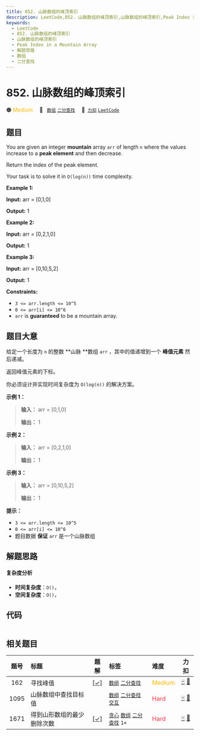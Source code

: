 ```yaml
---
title: 852. 山脉数组的峰顶索引
description: LeetCode,852. 山脉数组的峰顶索引,山脉数组的峰顶索引,Peak Index in a Mountain Array,解题思路,数组,二分查找
keywords:
  - LeetCode
  - 852. 山脉数组的峰顶索引
  - 山脉数组的峰顶索引
  - Peak Index in a Mountain Array
  - 解题思路
  - 数组
  - 二分查找
---
```


# 852. 山脉数组的峰顶索引

🟠 <font color=#ffb800>Medium</font>&emsp; 🔖&ensp; [`数组`](/tag/array.md) [`二分查找`](/tag/binary-search.md)&emsp; 🔗&ensp;[`力扣`](https://leetcode.cn/problems/peak-index-in-a-mountain-array) [`LeetCode`](https://leetcode.com/problems/peak-index-in-a-mountain-array)

## 题目

You are given an integer **mountain** array `arr` of length `n` where the
values increase to a **peak element** and then decrease.

Return the index of the peak element.

Your task is to solve it in `O(log(n))` time complexity.



**Example 1:**

**Input:** arr = [0,1,0]

**Output:** 1

**Example 2:**

**Input:** arr = [0,2,1,0]

**Output:** 1

**Example 3:**

**Input:** arr = [0,10,5,2]

**Output:** 1



**Constraints:**

  * `3 <= arr.length <= 10^5`
  * `0 <= arr[i] <= 10^6`
  * `arr` is **guaranteed** to be a mountain array.


## 题目大意

给定一个长度为 `n` 的整数 **山脉  **数组 `arr` ，其中的值递增到一个 **峰值元素**  然后递减。

返回峰值元素的下标。

你必须设计并实现时间复杂度为 `O(log(n))` 的解决方案。



**示例 1：**

> 
> 
> 
> 
> 
> **输入：** arr = [0,1,0]
> 
> **输出：** 1
> 
> 

**示例 2：**

> 
> 
> 
> 
> 
> **输入：** arr = [0,2,1,0]
> 
> **输出：** 1
> 
> 

**示例 3：**

> 
> 
> 
> 
> 
> **输入：** arr = [0,10,5,2]
> 
> **输出：** 1
> 
> 



**提示：**

  * `3 <= arr.length <= 10^5`
  * `0 <= arr[i] <= 10^6`
  * 题目数据 **保证** `arr` 是一个山脉数组


## 解题思路

#### 复杂度分析

- **时间复杂度**：`O()`，
- **空间复杂度**：`O()`，

## 代码

```javascript

```

## 相关题目

<!-- prettier-ignore -->
| 题号 | 标题 | 题解 | 标签 | 难度 | 力扣 |
| :------: | :------ | :------: | :------ | :------ | :------: |
| 162 | 寻找峰值 | [[✓]](/problem/0162.md) |  [`数组`](/tag/array.md) [`二分查找`](/tag/binary-search.md) | <font color=#ffb800>Medium</font> | [🀄️](https://leetcode.cn/problems/find-peak-element) [🔗](https://leetcode.com/problems/find-peak-element) |
| 1095 | 山脉数组中查找目标值 |  |  [`数组`](/tag/array.md) [`二分查找`](/tag/binary-search.md) [`交互`](/tag/interactive.md) | <font color=#ff334b>Hard</font> | [🀄️](https://leetcode.cn/problems/find-in-mountain-array) [🔗](https://leetcode.com/problems/find-in-mountain-array) |
| 1671 | 得到山形数组的最少删除次数 | [[✓]](/problem/1671.md) |  [`贪心`](/tag/greedy.md) [`数组`](/tag/array.md) [`二分查找`](/tag/binary-search.md) `1+` | <font color=#ff334b>Hard</font> | [🀄️](https://leetcode.cn/problems/minimum-number-of-removals-to-make-mountain-array) [🔗](https://leetcode.com/problems/minimum-number-of-removals-to-make-mountain-array) |